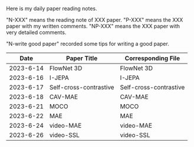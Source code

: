 Here is my daily paper reading notes.

"N-XXX" means the reading note of XXX paper. "P-XXX" means the XXX paper with my written comments.
"NP-XXX" means the XXX paper with very detailed comments.

"N-write good paper" recorded some tips for writing a good paper.

| Date      | Paper Title            | Corresponding File     |
|-----------|------------------------|------------------------|
| 2023-6-14 | FlowNet 3D             | FlowNet 3D             |
| 2023-6-16 | I-JEPA                 | I-JEPA                 |
| 2023-6-17 | Self-cross-contrastive | Self-cross-contrastive |
| 2023-6-18 | CAV-MAE                | CAV-MAE                |
| 2023-6-21 | MOCO                   | MOCO                   |
| 2023-6-22 | MAE                    | MAE                    |
| 2023-6-24 | video-MAE              | video-MAE              |
| 2023-6-26 | video-SSL              | video-SSL              |


